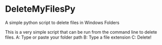# DeleteMyFilesPy
A simple python script to delete files in Windows Folders

This is a very simple script that can be run from the command line to delete files.
A: Type or paste your folder path
B: Type a file extension
C: Delete!

